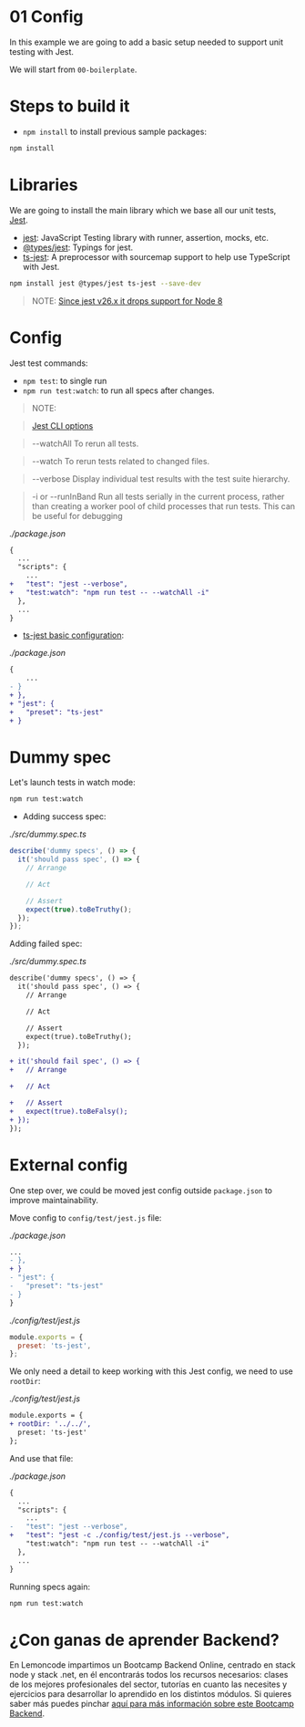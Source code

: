 # 01 Config

In this example we are going to add a basic setup needed to support unit testing with Jest.

We will start from `00-boilerplate`.

# Steps to build it

- `npm install` to install previous sample packages:

```bash
npm install

```

# Libraries

We are going to install the main library which we base all our unit tests, [Jest](https://facebook.github.io/jest/en/).

- [jest](https://github.com/facebook/jest): JavaScript Testing library with runner, assertion, mocks, etc.
- [@types/jest](https://github.com/DefinitelyTyped/DefinitelyTyped/tree/df38f202a0185eadfb6012e47dd91f8975eb6151/types/jest): Typings for jest.
- [ts-jest](https://github.com/kulshekhar/ts-jest): A preprocessor with sourcemap support to help use TypeScript with Jest.

```bash
npm install jest @types/jest ts-jest --save-dev
```

> NOTE: [Since jest v26.x it drops support for Node 8](https://github.com/facebook/jest/releases/tag/v26.0.0)

# Config

Jest test commands:
  - `npm test`: to single run
  - `npm run test:watch`: to run all specs after changes.

> NOTE:

> [Jest CLI options](https://facebook.github.io/jest/docs/en/cli.html#options)

> --watchAll To rerun all tests.

> --watch To rerun tests related to changed files.

> --verbose Display individual test results with the test suite hierarchy.

> -i or --runInBand Run all tests serially in the current process, rather than creating a worker pool of child processes that run tests. This can be useful for debugging

_./package.json_

```diff
{
  ...
  "scripts": {
    ...
+   "test": "jest --verbose",
+   "test:watch": "npm run test -- --watchAll -i"
  },
  ...
}
```

- [ts-jest basic configuration](https://kulshekhar.github.io/ts-jest/user/config/#basic-usage):

_./package.json_

```diff
{
    ...
- }
+ },
+ "jest": {
+   "preset": "ts-jest"
+ }
```

# Dummy spec

Let's launch tests in watch mode:

```bash
npm run test:watch
```

- Adding success spec:

_./src/dummy.spec.ts_

```javascript
describe('dummy specs', () => {
  it('should pass spec', () => {
    // Arrange

    // Act

    // Assert
    expect(true).toBeTruthy();
  });
});
```

Adding failed spec:

_./src/dummy.spec.ts_

```diff
describe('dummy specs', () => {
  it('should pass spec', () => {
    // Arrange

    // Act

    // Assert
    expect(true).toBeTruthy();
  });

+ it('should fail spec', () => {
+   // Arrange

+   // Act

+   // Assert
+   expect(true).toBeFalsy();
+ });
});
```

# External config

One step over, we could be moved jest config outside `package.json` to improve maintainability.

Move config to `config/test/jest.js` file:

_./package.json_

```diff
...
- },
+ }
- "jest": {
-   "preset": "ts-jest"
- }
}

```

_./config/test/jest.js_

```js
module.exports = {
  preset: 'ts-jest',
};

```

We only need a detail to keep working with this Jest config, we need to use `rootDir`:

_./config/test/jest.js_

```diff
module.exports = {
+ rootDir: '../../',
  preset: 'ts-jest'
};


```

And use that file:

_./package.json_

```diff
{
  ...
  "scripts": {
    ...
-   "test": "jest --verbose",
+   "test": "jest -c ./config/test/jest.js --verbose",
    "test:watch": "npm run test -- --watchAll -i"
  },
  ...
}
```

Running specs again:

```bash
npm run test:watch
```

# ¿Con ganas de aprender Backend?

En Lemoncode impartimos un Bootcamp Backend Online, centrado en stack node y stack .net, en él encontrarás todos los recursos necesarios: clases de los mejores profesionales del sector, tutorías en cuanto las necesites y ejercicios para desarrollar lo aprendido en los distintos módulos. Si quieres saber más puedes pinchar [aquí para más información sobre este Bootcamp Backend](https://lemoncode.net/bootcamp-backend#bootcamp-backend/banner).
